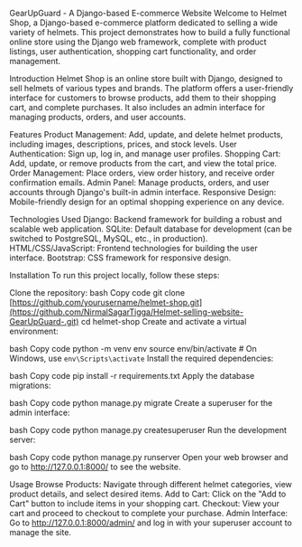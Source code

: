 GearUpGuard - A Django-based E-commerce Website
Welcome to Helmet Shop, a Django-based e-commerce platform dedicated to selling a wide variety of helmets. This project demonstrates how to build a fully functional online store using the Django web framework, complete with product listings, user authentication, shopping cart functionality, and order management.

Introduction
Helmet Shop is an online store built with Django, designed to sell helmets of various types and brands. The platform offers a user-friendly interface for customers to browse products, add them to their shopping cart, and complete purchases. It also includes an admin interface for managing products, orders, and user accounts.


Features
Product Management: Add, update, and delete helmet products, including images, descriptions, prices, and stock levels.
User Authentication: Sign up, log in, and manage user profiles.
Shopping Cart: Add, update, or remove products from the cart, and view the total price.
Order Management: Place orders, view order history, and receive order confirmation emails.
Admin Panel: Manage products, orders, and user accounts through Django's built-in admin interface.
Responsive Design: Mobile-friendly design for an optimal shopping experience on any device.

Technologies Used
Django: Backend framework for building a robust and scalable web application.
SQLite: Default database for development (can be switched to PostgreSQL, MySQL, etc., in production).
HTML/CSS/JavaScript: Frontend technologies for building the user interface.
Bootstrap: CSS framework for responsive design.

Installation
To run this project locally, follow these steps:

Clone the repository:
bash
Copy code
git clone [https://github.com/yourusername/helmet-shop.git](https://github.com/NirmalSagarTigga/Helmet-selling-website-GearUpGuard-.git)
cd helmet-shop
Create and activate a virtual environment:

bash
Copy code
python -m venv env
source env/bin/activate  # On Windows, use `env\Scripts\activate`
Install the required dependencies:

bash
Copy code
pip install -r requirements.txt
Apply the database migrations:

bash
Copy code
python manage.py migrate
Create a superuser for the admin interface:

bash
Copy code
python manage.py createsuperuser
Run the development server:

bash
Copy code
python manage.py runserver
Open your web browser and go to http://127.0.0.1:8000/ to see the website.

Usage
Browse Products: Navigate through different helmet categories, view product details, and select desired items.
Add to Cart: Click on the "Add to Cart" button to include items in your shopping cart.
Checkout: View your cart and proceed to checkout to complete your purchase.
Admin Interface: Go to http://127.0.0.1:8000/admin/ and log in with your superuser account to manage the site.
